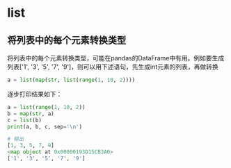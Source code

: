 # list

## 将列表中的每个元素转换类型  

将列表中的每个元素转换类型，可能在pandas的DataFrame中有用。例如要生成列表['1', '3', '5', '7', '9']，则可以用下述语句，先生成int元素的列表，再做转换  

```python
a = list(map(str, list(range(1, 10, 2))))
```

逐步打印结果如下：

```python
a = list(range(1, 10, 2))
b = map(str, a)
c = list(b)
print(a, b, c, sep='\n')

# 输出
[1, 3, 5, 7, 9]
<map object at 0x00000193D15CB3A0>
['1', '3', '5', '7', '9']
```
